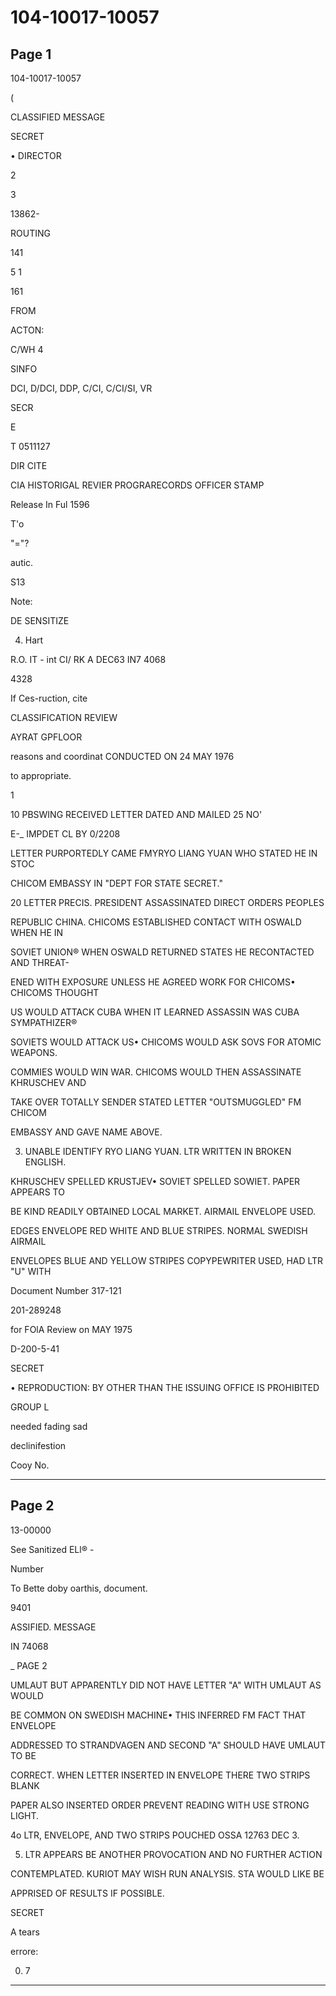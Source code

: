 # 104-10017-10057

## Page 1

104-10017-10057

(

CLASSIFIED MESSAGE

SECRET

• DIRECTOR

2

3

13862-

ROUTING

141

5 1

161

FROM

ACTON:

C/WH 4

SINFO

DCI, D/DCI, DDP, C/CI, C/CI/SI, VR

SECR

E

T 0511127

DIR CITE

CIA HISTORIGAL REVIER PROGRARECORDS OFFICER STAMP

Release In Ful 1596

T'o

"="?

autic.

S13

Note:

DE SENSITIZE

4. Hart

R.O. IT - int CI/ RK A DEC63 IN7 4068

4328

If Ces-ruction, cite

CLASSIFICATION REVIEW

AYRAT GPFLOOR

reasons and coordinat CONDUCTED ON 24 MAY 1976

to appropriate.

1

10 PBSWING RECEIVED LETTER DATED AND MAILED 25 NO'

E-_ IMPDET CL BY 0/2208

LETTER PURPORTEDLY CAME FMYRYO LIANG YUAN WHO STATED HE IN STOC

CHICOM EMBASSY IN "DEPT FOR STATE SECRET."

20 LETTER PRECIS. PRESIDENT ASSASSINATED DIRECT ORDERS PEOPLES

REPUBLIC CHINA. CHICOMS ESTABLISHED CONTACT WITH OSWALD WHEN HE IN

SOVIET UNION® WHEN OSWALD RETURNED STATES HE RECONTACTED AND THREAT-

ENED WITH EXPOSURE UNLESS HE AGREED WORK FOR CHICOMS• CHICOMS THOUGHT

US WOULD ATTACK CUBA WHEN IT LEARNED ASSASSIN WAS CUBA SYMPATHIZER®

SOVIETS WOULD ATTACK US• CHICOMS WOULD ASK SOVS FOR ATOMIC WEAPONS.

COMMIES WOULD WIN WAR. CHICOMS WOULD THEN ASSASSINATE KHRUSCHEV AND

TAKE OVER TOTALLY SENDER STATED LETTER "OUTSMUGGLED" FM CHICOM

EMBASSY AND GAVE NAME ABOVE.

3. UNABLE IDENTIFY RYO LIANG YUAN. LTR WRITTEN IN BROKEN ENGLISH.

KHRUSCHEV SPELLED KRUSTJEV• SOVIET SPELLED SOWIET. PAPER APPEARS TO

BE KIND READILY OBTAINED LOCAL MARKET. AIRMAIL ENVELOPE USED.

EDGES ENVELOPE RED WHITE AND BLUE STRIPES. NORMAL SWEDISH AIRMAIL

ENVELOPES BLUE AND YELLOW STRIPES COPYPEWRITER USED, HAD LTR "U" WITH

Document Number 317-121

201-289248

for FOlA Review on MAY 1975

D-200-5-41

SECRET

• REPRODUCTION: BY OTHER THAN THE ISSUING OFFICE IS PROHIBITED

GROUP L

needed fading sad

declinifestion

Cooy No.

---

## Page 2

13-00000

See Sanitized ELl® -

Number

To Bette doby oarthis, document.

9401

ASSIFIED. MESSAGE

IN 74068

_ PAGE 2

UMLAUT BUT APPARENTLY DID NOT HAVE LETTER "A" WITH UMLAUT AS WOULD

BE COMMON ON SWEDISH MACHINE• THIS INFERRED FM FACT THAT ENVELOPE

ADDRESSED TO STRANDVAGEN AND SECOND "A" SHOULD HAVE UMLAUT TO BE

CORRECT. WHEN LETTER INSERTED IN ENVELOPE THERE TWO STRIPS BLANK

PAPER ALSO INSERTED ORDER PREVENT READING WITH USE STRONG LIGHT.

4o LTR, ENVELOPE, AND TWO STRIPS POUCHED OSSA 12763 DEC 3.

5. LTR APPEARS BE ANOTHER PROVOCATION AND NO FURTHER ACTION

CONTEMPLATED. KURIOT MAY WISH RUN ANALYSIS. STA WOULD LIKE BE

APPRISED OF RESULTS IF POSSIBLE.

SECRET

A tears

errore:

0. 7

---

